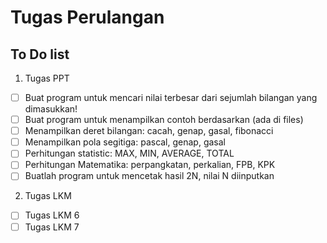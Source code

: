 # Tugas Perulangan

## To Do list 

1. Tugas PPT

- [ ] Buat program untuk mencari nilai terbesar dari sejumlah bilangan yang dimasukkan!
- [ ] Buat program untuk menampilkan contoh berdasarkan (ada di files)
- [ ] Menampilkan deret bilangan: cacah, genap, gasal, fibonacci
- [ ] Menampilkan pola segitiga: pascal, genap, gasal
- [ ] Perhitungan statistic: MAX, MIN, AVERAGE, TOTAL 
- [ ] Perhitungan Matematika: perpangkatan, perkalian, FPB, KPK 
- [ ] Buatlah program untuk mencetak hasil 2N, nilai N diinputkan

2. Tugas LKM
- [ ] Tugas LKM 6
- [ ] Tugas LKM 7